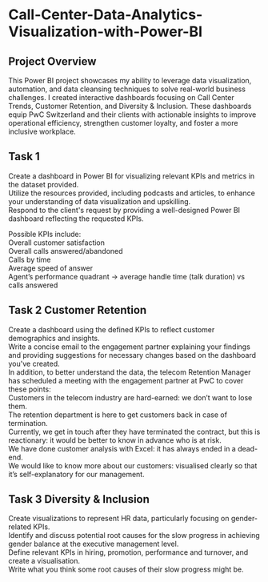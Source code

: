 # Call-Center-Data-Analytics-Visualization-with-Power-BI
## Project Overview
This Power BI project showcases my ability to leverage data visualization, automation, and data cleansing techniques to solve real-world business challenges. I created interactive dashboards focusing on Call Center Trends, Customer Retention, and Diversity & Inclusion. These dashboards equip PwC Switzerland and their clients with actionable insights to improve operational efficiency, strengthen customer loyalty, and foster a more inclusive workplace.

## Task 1
Create a dashboard in Power BI for visualizing relevant KPIs and metrics in the dataset provided.</br>
Utilize the resources provided, including podcasts and articles, to enhance your understanding of data visualization and upskilling.</br>
Respond to the client's request by providing a well-designed Power BI dashboard reflecting the requested KPIs.</br>

Possible KPIs include:</br>
Overall customer satisfaction</br>
Overall calls answered/abandoned</br>
Calls by time</br>
Average speed of answer</br>
Agent’s performance quadrant -> average handle time (talk duration) vs calls answered</br>

## Task 2 Customer Retention
Create a dashboard using the defined KPIs to reflect customer demographics and insights.</br>
Write a concise email to the engagement partner explaining your findings and providing suggestions for necessary changes based on the dashboard you've created.</br>
In addition, to better understand the data, the telecom Retention Manager has scheduled a meeting with the engagement partner at PwC to cover these points:</br>
Customers in the telecom industry are hard-earned: we don’t want to lose them.</br>
The retention department is here to get customers back in case of termination.</br> 
Currently, we get in touch after they have terminated the contract, but this is reactionary: it would be better to know in advance who is at risk.</br>
We  have done customer analysis with Excel: it has always ended in a dead-end.</br>
We would like to know more about our customers: visualised clearly so that it’s self-explanatory for our management.</br>

## Task 3 Diversity & Inclusion
Create visualizations to represent HR data, particularly focusing on gender-related KPIs.</br>
Identify and discuss potential root causes for the slow progress in achieving gender balance at the executive management level.</br>
Define relevant KPIs in hiring, promotion, performance and turnover, and create a visualisation.</br>
Write what you think some root causes of their slow progress might be.</br>

